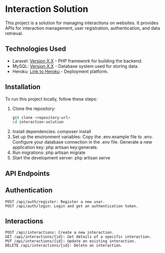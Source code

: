 # Interaction Solution

This project is a solution for managing interactions on websites. It provides APIs for interaction management, user registration, authentication, and data retrieval.

## Technologies Used

- Laravel: [Version X.X](https://laravel.com/) - PHP framework for building the backend.
- MySQL: [Version X.X](https://www.mysql.com/) - Database system used for storing data.
- Heroku: [Link to Heroku](https://www.heroku.com/) - Deployment platform.

## Installation

To run this project locally, follow these steps:

1. Clone the repository:
   ```bash
   git clone <repository-url>
   cd interaction-solution
2. Install dependencies:
    composer install
3. Set up the environment variables:
   Copy the .env.example file to .env.
   Configure your database connection in the .env file.
   Generate a new application key: php artisan key:generate.
4. Run migrations:
    php artisan migrate
5. Start the development server:
    php artisan serve


## API Endpoints    
## Authentication
    POST /api/auth/register: Register a new user.
    POST /api/auth/login: Login and get an authentication token.

## Interactions

    POST /api/interactions: Create a new interaction.
    GET /api/interactions/{id}: Get details of a specific interaction.
    PUT /api/interactions/{id}: Update an existing interaction.
    DELETE /api/interactions/{id}: Delete an interaction.